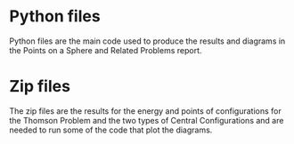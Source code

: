 # Python files

Python files are the main code used to produce the results and diagrams in the Points on a Sphere and Related Problems report.

# Zip files

The zip files are the results for the energy and points of configurations for the Thomson Problem and the two types of Central Configurations and are needed to run some of the code that plot the diagrams.
